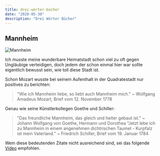 ```yaml
---
title: drei-wörter-bücher
date: "2020-05-30"
description: "Drei Wörter Bücher"
---
```

## Mannheim

![Mannheim](https://www.visit-mannheim.de/extension/portal-mannheim/var/storage/images/media/bibliothek/alle-anderen-bilder-1200x800/mannheim_merian_titelbild_wasserturm_-c-merian_philip-koschel_2-960x640/224609-1-ger-DE/mannheim_merian_titelbild_wasserturm_-c-merian_philip-koschel_2-960x640_liscms-m.jpg)

Ich musste meine wunderbare Heimatstadt schon viel zu oft gegen Ungläubige verteidigen, doch jedem der schon einmal hier war sollte eigentlich bewusst sein, wie toll diese Stadt ist.

Schon Mozart wusste bei seinem Aufenthalt in der Quadratestadt nur positives zu berichten:
> "Wie ich Mannheim liebe, so liebt auch Mannheim mich." ~ Wolfgang Amadeus Mozart, Brief vom 12. November 1778

Genau wie seine Künstlerkollegen Goethe und Schiller:
> "Das freundliche Mannheim, das gleich und heiter gebaut ist." ~ Johann Wolfgang von Goethe, Hermann und Dorothea
> "Jetzt lebe ich zu Mannheim in einem angenehmen dichtrischen Taumel - Kurpfalz ist mein Vaterland." ~ Friedrich Schiller, Brief vom 19. Januar 1784

Wem diese bedeutenden Zitate nicht ausreichend sind, sei das folgende [Video](https://www.youtube.com/watch?v=vREhciOCj3U) empfohlen.